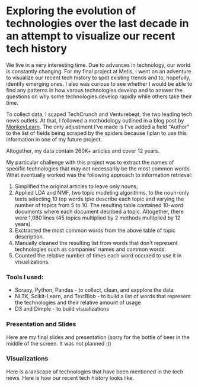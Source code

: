 # Exploring the evolution of technologies over the last decade in an attempt to visualize our recent tech history

We live in a very interesting time. Due to advances in technology, our world is constantly changing. For my final project at Metis, I went on an adventure to visualize our recent tech history to spot existing trends and to, hopefully, identify emerging ones. 
I also was curious to see whether I would be able to find any patterns in how varous technologies develop and to answer the questions on why some technologies develop rapidly while others take their time.

To collect data, I scaped TechCrunch and Venturebeat, the two leading tech news outlets. At that, I followed a mothodology outlined in a blog post by [MonkeyLearn](https://monkeylearn.com/blog/filtering-startup-news-machine-learning/). The only adjustment I've made is I've added a field "Author" to the list of fields being scraped by the spiders because I plan to use this information in one of my future project.

Altogether, my data contain 260K+ articles and cover 12 years. 

My particular challenge with this project was to extract the names of specific technologies that may not necessarily be the most common words. What eventually worked was the following approach to information retrieval:
  1. Simplified the original articles to leave only nouns;
  2. Applied LDA and NMF, two topic modeling algorithms, to the noun-only texts selecting 10 top words tp\o describe each topic and varying the number of topics from 5 to 10. The resulting table contained 10-word documents where each document desribed a topic. Altogether, there were 1,080 lines (45 topics multiplied by 2 methods multiplied by 12 years).
  3. Exctracted the most common words from the above table of topic description.
  4. Manually cleaned the resulting list from words that don't represent technologies such as companies' names and common words.
  5. Counted the relative number of times each word occured to use it in visualizations.

### Tools I used:
  * Scrapy, Python, Pandas - to collect, clean, and expplore the data
  * NLTK, Scikit-Learn, and TextBlob - to build a list of words that represent the technologies and their relative amount of usage
  * D3 and Dimple - to build visualizations

### Presentation and Slides
Here are my final slides and presentation (sorry for the bottle of beer in the middle of the screen. It was not planned :))

### Visualizations
Here is a lanscape of technologies that have been mentioned in the tech news.
Here is how our recent tech history looks like. 
